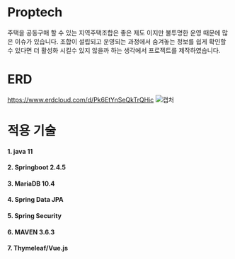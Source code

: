 # Proptech
주택을 공동구매 할 수 있는 지역주택조합은 좋은 제도 이지만 불투명한 운영 때문에 많은 이슈가 있습니다. 
조합이 설립되고 운영되는 과정에서 숨겨놓는 정보를 쉽게 확인할 수 있다면 더 활성화 시킬수 있지 않을까 하는 생각에서 프로젝트를 제작하였습니다.

# ERD
https://www.erdcloud.com/d/Pk6EtYnSeQkTrQHic
![캡처](https://user-images.githubusercontent.com/24502814/120073580-e6ef3180-c0d3-11eb-9cbb-8207f99252d1.JPG)


# 적용 기술
#### 1. java 11
#### 2. Springboot 2.4.5
#### 3. MariaDB 10.4
#### 4. Spring Data JPA
#### 5. Spring Security
#### 6. MAVEN 3.6.3
#### 7. Thymeleaf/Vue.js
